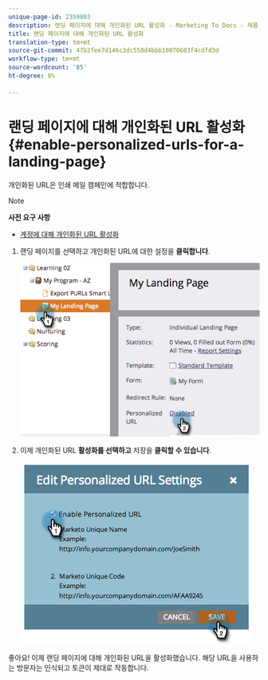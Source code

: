 ```yaml
---
unique-page-id: 2359803
description: 랜딩 페이지에 대해 개인화된 URL 활성화 - Marketing To Docs - 제품 설명서
title: 랜딩 페이지에 대해 개인화된 URL 활성화
translation-type: tm+mt
source-git-commit: 47b2fee7d146c3dc558d4bbb10070683f4cdfd3d
workflow-type: tm+mt
source-wordcount: '85'
ht-degree: 0%

---
```



# 랜딩 페이지에 대해 개인화된 URL 활성화 {#enable-personalized-urls-for-a-landing-page}

개인화된 URL은 인쇄 메일 캠페인에 적합합니다.

>[!NOTE]
>
>**사전 요구 사항**
>
>* [계정에 대해 개인화된 URL 활성화](enable-personalized-urls-for-your-account.md)

>



1. 랜딩 페이지를 선택하고 개인화된 URL에 대한 설정을 **클릭합니다**.

   ![](assets/image2014-9-18-13-3a24-3a3.png)

1. 이제 개인화된 URL **활성화를 선택하고** 저장을 **클릭할 수 있습니다**.

   ![](assets/image2014-9-18-13-3a23-3a53.png)

좋아요! 이제 랜딩 페이지에 대해 개인화된 URL을 활성화했습니다. 해당 URL을 사용하는 방문자는 인식되고 토큰이 제대로 작동합니다.
